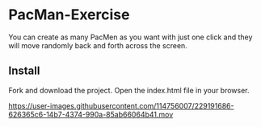 # PacMan-Exercise
You can create as many PacMen as you want with just one click and they will move randomly back and forth across the screen.

## Install

Fork and download the project.
Open the index.html file in your browser.

https://user-images.githubusercontent.com/114756007/229191686-626365c6-14b7-4374-990a-85ab66064b41.mov

